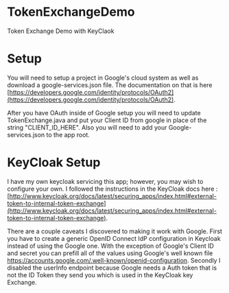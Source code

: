# TokenExchangeDemo
Token Exchange Demo with KeyClaok

# Setup
You will need to setup a project in Google's cloud system as well as download a google-services.json file.  The documentation on that is here [https://developers.google.com/identity/protocols/OAuth2](https://developers.google.com/identity/protocols/OAuth2).

After you have OAuth inside of Google setup you will need to update TokenExchange.java and put your Client ID from google in place of the string "CLIENT_ID_HERE".  Also you will need to add your Google-services.json to the app root.

# KeyCloak Setup
I have my own keycloak servicing this app; however, you may wish to configure your own.  I followed the instructions in the KeyCloak docs here : [http://www.keycloak.org/docs/latest/securing_apps/index.html#external-token-to-internal-token-exchange](http://www.keycloak.org/docs/latest/securing_apps/index.html#external-token-to-internal-token-exchange).


There are a couple caveats I discovered to making it work with Google.  First you have to create a generic OpenID Connect IdP configuration in Keycloak instead of using the Google one.  With the exception of Google's Client ID and secret you can prefill all of the values using Google's well known file https://accounts.google.com/.well-known/openid-configuration.  Secondly I disabled the userInfo endpoint because Google needs a Auth token that is not the ID Token they send you which is used in the KeyCloak key Exchange.

